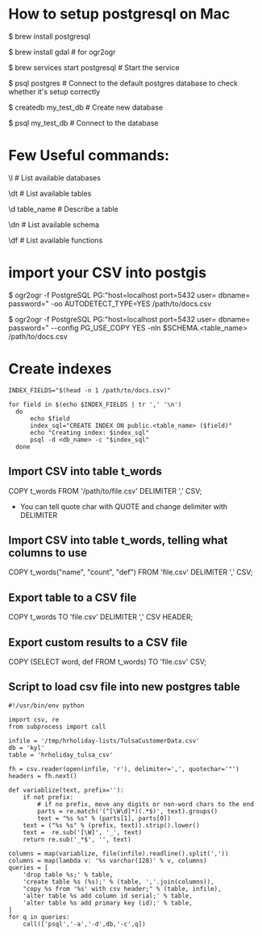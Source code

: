 # How to setup postgresql on Mac

$ brew install postgresql

$ brew install gdal					      # for ogr2ogr

$ brew services start postgresql	# Start the service

$ psql postgres	                  # Connect to the default postgres database to check whether it's setup correctly

$ createdb my_test_db	            # Create new database

$ psql my_test_db                 # Connect to the database


# Few Useful commands:

\l			# List available databases

\dt			# List available tables

\d table_name	# Describe a table

\dn			# List available schema

\df			# List available functions


# import your CSV into postgis

$ ogr2ogr -f PostgreSQL PG:"host=localhost port=5432 user=<username> dbname=<dbname> password=<password>" -oo AUTODETECT_TYPE=YES /path/to/docs.csv

$ ogr2ogr -f PostgreSQL PG:"host=localhost port=5432 user=<username> dbname=<dbname> password=<password>" --config PG_USE_COPY YES -nln $SCHEMA.<table_name> /path/to/docs.csv


# Create indexes

```
INDEX_FIELDS="$(head -n 1 /path/to/docs.csv)"

for field in $(echo $INDEX_FIELDS | tr ',' '\n')
  do
      echo $field
      index_sql="CREATE INDEX ON public.<table_name> ($field)"
      echo "Creating index: $index_sql"
      psql -d <db_name> -c "$index_sql"
  done
  ```

## Import CSV into table t_words

COPY t_words FROM '/path/to/file.csv' DELIMITER ',' CSV;

* You can tell quote char with QUOTE and change delimiter with DELIMITER

## Import CSV into table t_words, telling what columns to use

COPY t_words("name", "count", "def") FROM 'file.csv' DELIMITER ',' CSV; 

## Export table to a CSV file

COPY t_words TO 'file.csv' DELIMITER ',' CSV HEADER; 

## Export custom results to a CSV file

COPY (SELECT word, def FROM t_words) TO 'file.csv' CSV;


## Script to load csv file into new postgres table
```
#!/usr/bin/env python

import csv, re
from subprocess import call

infile = '/tmp/hrholiday-lists/TulsaCustomerData.csv'
db = 'kyl'
table = 'hrholiday_tulsa_csv'

fh = csv.reader(open(infile, 'r'), delimiter=',', quotechar='"')
headers = fh.next()

def variablize(text, prefix=''):
    if not prefix:
        # if no prefix, move any digits or non-word chars to the end
        parts = re.match('(^[\W\d]*)(.*$)', text).groups()
        text = "%s %s" % (parts[1], parts[0])
    text = ("%s %s" % (prefix, text)).strip().lower()
    text =  re.sub('[\W]', '_', text)
    return re.sub('_*$', '', text)

columns = map(variablize, file(infile).readline().split(','))
columns = map(lambda v: '%s varchar(128)' % v, columns)
queries = [
    'drop table %s;' % table,
    'create table %s (%s);' % (table, ','.join(columns)),
    "copy %s from '%s' with csv header;" % (table, infile),
    'alter table %s add column id serial;' % table,
    'alter table %s add primary key (id);' % table,
]
for q in queries:
    call(['psql','-a','-d',db,'-c',q])
```
